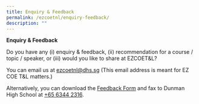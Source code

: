 ```yaml
---
title: Enquiry & Feedback
permalink: /ezcoetnl/enquiry-feedback/
description: ""
---
```

**Enquiry & Feedback**  


Do you have any (i) enquiry & feedback, (ii) recommendation for a course / topic / speaker, or (iii) would you like to share at EZCOET&L?

You can email us at [ezcoetnl@dhs.sg](mailto:ezcoetnl@dhs.sg) (This email address is meant for EZ COE T&L matters.)

Alternatively, you can download the [Feedback Form](/files/feedback_form.pdf) and fax to Dunman High School at [+65 6344 2316](tel:+65%206344%202316).